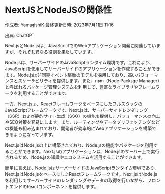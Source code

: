 # NextJSとNodeJSの関係性

作成者: YamagishiK
最終更新日時: 2023年7月11日 11:16

出典: ChatGPT

Next.jsとNode.jsは、JavaScriptでのWebアプリケーション開発に関連していますが、それぞれ異なる役割を果たしています。

Node.jsは、サーバーサイドのJavaScriptランタイム環境です。これにより、JavaScriptを使用してサーバーサイドのアプリケーションを作成することができます。Node.jsは非同期イベント駆動のモデルを採用しており、高いパフォーマンスとスケーラビリティを提供します。また、npm（Node Package Manager）と呼ばれるパッケージ管理システムを利用して、豊富なライブラリやフレームワークを利用することができます。

一方、Next.jsは、ReactフレームワークをベースにしたフルスタックのJavaScriptフレームワークです。Next.jsは、サーバーサイドレンダリング（SSR）および静的サイト生成（SSG）の機能を提供し、パフォーマンスの向上やSEO対策を容易にします。また、ルーティングやデータプリフェッチングなどの機能も組み込まれており、開発者が効率的にWebアプリケーションを構築できるようになっています。

Next.jsはNode.jsの上に構築されており、Node.jsの機能やパッケージを利用することができます。Next.jsのアプリケーションは、Node.jsのサーバー上で実行されるため、Node.jsの知識やエコシステムを活用することができます。

簡単に言えば、Node.jsはサーバーサイドのJavaScriptランタイム環境であり、Next.jsはNode.jsをベースにしたReactフレームワークです。Next.jsはNode.jsを利用してサーバーサイドのレンダリングやデータの取得を行いながら、フロントエンドのReactコンポーネントを提供します。